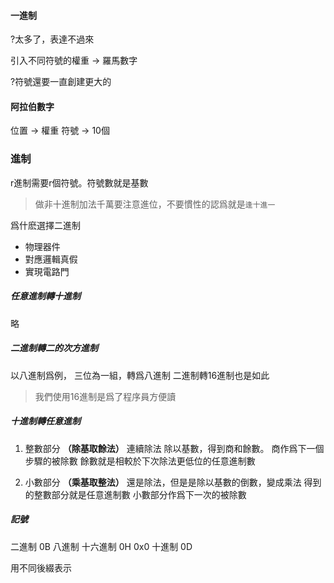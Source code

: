 ####  一進制
?太多了，表達不過來

引入不同符號的權重
-> 羅馬數字

?符號還要一直創建更大的

#### 阿拉伯數字
位置 -> 權重
符號 -> 10個


### 進制

r進制需要r個符號。符號數就是基數

> 做非十進制加法千萬要注意進位，不要慣性的認爲就是`逢十進一`

爲什麽選擇二進制
- 物理器件
- 對應邏輯真假
- 實現電路門

##### 任意進制轉十進制

略
##### 二進制轉二的次方進制
以八進制爲例，
三位為一組，轉爲八進制
二進制轉16進制也是如此
> 我們使用16進制是爲了程序員方便讀

##### 十進制轉任意進制
1. 整數部分 **（除基取餘法）**
連續除法
除以基數，得到商和餘數。
商作爲下一個步驟的被除數
餘數就是相較於下次除法更低位的任意進制數

2. 小數部分 **（乘基取整法）**
還是除法，但是是除以基數的倒數，變成乘法
得到的整數部分就是任意進制數
小數部分作爲下一次的被除數

##### 記號

二進制 0B
八進制
十六進制 0H 0x0
十進制 0D

用不同後綴表示



